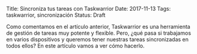 Title: Sincroniza tus tareas con Taskwarrior
Date: 2017-11-13
Tags: taskwarrior, sincronización
Status: Draft

Como comentamos en el artículo anterior, Taskwarrior es una herramienta de gestión de tareas muy potente y flexible. Pero, ¿qué pasa si trabajamos en varios dispositivos y queremos tener nuestras tareas sincronizadas en todos ellos? En este artículo vamos a ver cómo hacerlo.


